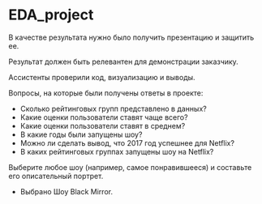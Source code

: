 # EDA_project
В качестве результата нужно было получить презентацию и защитить ее.

Результат должен быть релевантен для демонстрации заказчику.

Ассистенты проверили код, визуализацию и выводы.

Вопросы, на которые были получены ответы в проекте:
  - Сколько рейтинговых групп представлено в данных?
  - Какие оценки пользователи ставят чаще всего?
  - Какие оценки пользователи ставят в среднем?
  - В какие годы были запущены шоу?
  - Можно ли сделать вывод, что 2017 год успешнее для Netflix?
  - В каких рейтинговых группах запущены шоу на Netflix?
  
Выберите любое шоу (например, самое понравившееся) и составьте его описательный портрет.
  - Выбрано Шоу Black Mirror.
